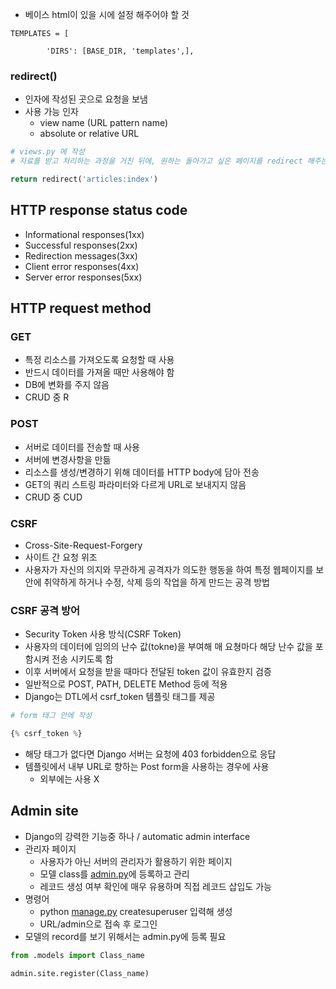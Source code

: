 - 베이스 html이 있을 시에 설정 해주어야 할 것

```
TEMPLATES = [

        'DIRS': [BASE_DIR, 'templates',],
```

### redirect()

- 인자에 작성된 곳으로 요청을 보냄
- 사용 가능 인자
  - view name (URL pattern name)
  - absolute or relative URL

```python
# views.py 에 작성
# 자료를 받고 처리하는 과정을 거친 뒤에, 원하는 돌아가고 싶은 페이지를 redirect 해주는 것

return redirect('articles:index')
```

## HTTP response status code

- Informational responses(1xx)
- Successful responses(2xx)
- Redirection messages(3xx)
- Client error responses(4xx)
- Server error responses(5xx)

## HTTP request method

### GET

- 특정 리소스를 가져오도록 요청할 때 사용
- 반드시 데이터를 가져올 때만 사용해야 함
- DB에 변화를 주지 않음
- CRUD 중 R

### POST

- 서버로 데이터를 전송할 때 사용
- 서버에 변경사항을 만듦
- 리소스를 생성/변경하기 위해 데이터를 HTTP body에 담아 전송
- GET의 쿼리 스트링 파라미터와 다르게 URL로 보내지지 않음
- CRUD 중 CUD

### CSRF

- Cross-Site-Request-Forgery
- 사이트 간 요청 위조
- 사용자가 자신의 의지와 무관하게 공격자가 의도한 행동을 하여 특정 웹페이지를 보안에 취약하게 하거나 수정, 삭제 등의 작업을 하게 만드는 공격 방법

### CSRF 공격 방어

- Security Token 사용 방식(CSRF Token)
- 사용자의 데이터에 임의의 난수 값(tokne)을 부여해 매 요쳥마다 해당 난수 값을 포함시켜 전송 시키도록 함
- 이후 서버에서 요청을 받을 때마다 전달된 token 값이 유효한지 검증
- 일반적으로 POST, PATH, DELETE Method 등에 적용
- Django는 DTL에서 csrf_token 템플릿 태그를 제공

```python
# form 태그 안에 작성

{% csrf_token %}
```

- 해당 태그가 없다면 Django 서버는 요청에 403 forbidden으로 응답
- 템플릿에서 내부 URL로 향하는 Post form을 사용하는 경우에 사용
  - 외부에는 사용 X

## Admin site

- Django의 강력한 기능중 하나 / automatic admin interface
- 관리자 페이지
  - 사용자가 아닌 서버의 관리자가 활용하기 위한 페이지
  - 모델 class를 [admin.py](http://admin.py)에 등록하고 관리
  - 레코드 생성 여부 확인에 매우 유용하며 직접 레코드 삽입도 가능
- 명령어
  - python [manage.py](http://manage.py) createsuperuser 입력해 생성
  - URL/admin으로 접속 후 로그인
- 모델의 record를 보기 위해서는 admin.py에 등록 필요

```python
from .models import Class_name

admin.site.register(Class_name)
```
